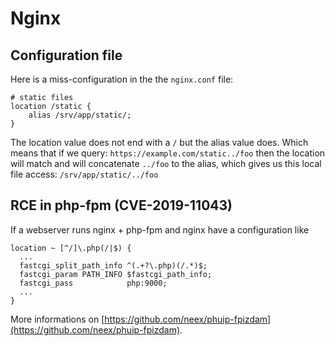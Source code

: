 Nginx
=====

## Configuration file
Here is a miss-configuration in the the `nginx.conf` file:

```
# static files
location /static {
    alias /srv/app/static/;
}
```

The location value does not end with a `/` but the alias value does. Which means that if we query: `https://example.com/static../foo` then the location will match and will concatenate `../foo` to the alias, which gives us this local file access: `/srv/app/static/../foo`


## RCE in php-fpm (CVE-2019-11043)
If a webserver runs nginx + php-fpm and nginx have a configuration like

```
location ~ [^/]\.php(/|$) {
  ...
  fastcgi_split_path_info ^(.+?\.php)(/.*)$;
  fastcgi_param PATH_INFO $fastcgi_path_info;
  fastcgi_pass            php:9000;
  ...
}
```

More informations on [https://github.com/neex/phuip-fpizdam](https://github.com/neex/phuip-fpizdam).

